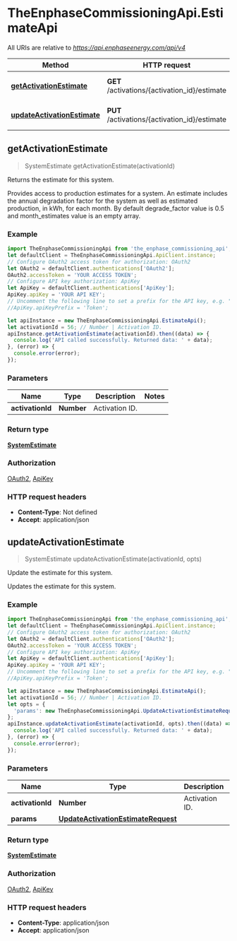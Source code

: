 # TheEnphaseCommissioningApi.EstimateApi

All URIs are relative to *https://api.enphaseenergy.com/api/v4*

Method | HTTP request | Description
------------- | ------------- | -------------
[**getActivationEstimate**](EstimateApi.md#getActivationEstimate) | **GET** /activations/{activation_id}/estimate | Returns the estimate for this system.
[**updateActivationEstimate**](EstimateApi.md#updateActivationEstimate) | **PUT** /activations/{activation_id}/estimate | Update the estimate for this system.



## getActivationEstimate

> SystemEstimate getActivationEstimate(activationId)

Returns the estimate for this system.

Provides access to production estimates for a system. An estimate includes the annual degradation factor for the system as well as estimated production, in kWh, for each month. By default degrade_factor value is 0.5 and month_estimates value is an empty array.

### Example

```javascript
import TheEnphaseCommissioningApi from 'the_enphase_commissioning_api';
let defaultClient = TheEnphaseCommissioningApi.ApiClient.instance;
// Configure OAuth2 access token for authorization: OAuth2
let OAuth2 = defaultClient.authentications['OAuth2'];
OAuth2.accessToken = 'YOUR ACCESS TOKEN';
// Configure API key authorization: ApiKey
let ApiKey = defaultClient.authentications['ApiKey'];
ApiKey.apiKey = 'YOUR API KEY';
// Uncomment the following line to set a prefix for the API key, e.g. "Token" (defaults to null)
//ApiKey.apiKeyPrefix = 'Token';

let apiInstance = new TheEnphaseCommissioningApi.EstimateApi();
let activationId = 56; // Number | Activation ID.
apiInstance.getActivationEstimate(activationId).then((data) => {
  console.log('API called successfully. Returned data: ' + data);
}, (error) => {
  console.error(error);
});

```

### Parameters


Name | Type | Description  | Notes
------------- | ------------- | ------------- | -------------
 **activationId** | **Number**| Activation ID. | 

### Return type

[**SystemEstimate**](SystemEstimate.md)

### Authorization

[OAuth2](../README.md#OAuth2), [ApiKey](../README.md#ApiKey)

### HTTP request headers

- **Content-Type**: Not defined
- **Accept**: application/json


## updateActivationEstimate

> SystemEstimate updateActivationEstimate(activationId, opts)

Update the estimate for this system.

Updates the estimate for this system.

### Example

```javascript
import TheEnphaseCommissioningApi from 'the_enphase_commissioning_api';
let defaultClient = TheEnphaseCommissioningApi.ApiClient.instance;
// Configure OAuth2 access token for authorization: OAuth2
let OAuth2 = defaultClient.authentications['OAuth2'];
OAuth2.accessToken = 'YOUR ACCESS TOKEN';
// Configure API key authorization: ApiKey
let ApiKey = defaultClient.authentications['ApiKey'];
ApiKey.apiKey = 'YOUR API KEY';
// Uncomment the following line to set a prefix for the API key, e.g. "Token" (defaults to null)
//ApiKey.apiKeyPrefix = 'Token';

let apiInstance = new TheEnphaseCommissioningApi.EstimateApi();
let activationId = 56; // Number | Activation ID.
let opts = {
  'params': new TheEnphaseCommissioningApi.UpdateActivationEstimateRequest() // UpdateActivationEstimateRequest | 
};
apiInstance.updateActivationEstimate(activationId, opts).then((data) => {
  console.log('API called successfully. Returned data: ' + data);
}, (error) => {
  console.error(error);
});

```

### Parameters


Name | Type | Description  | Notes
------------- | ------------- | ------------- | -------------
 **activationId** | **Number**| Activation ID. | 
 **params** | [**UpdateActivationEstimateRequest**](UpdateActivationEstimateRequest.md)|  | [optional] 

### Return type

[**SystemEstimate**](SystemEstimate.md)

### Authorization

[OAuth2](../README.md#OAuth2), [ApiKey](../README.md#ApiKey)

### HTTP request headers

- **Content-Type**: application/json
- **Accept**: application/json


